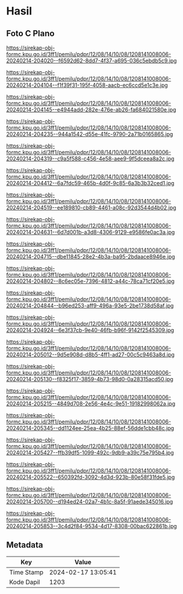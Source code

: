 # Hasil

## Foto C Plano

https://sirekap-obj-formc.kpu.go.id/3ff1/pemilu/pdpr/12/08/14/10/08/1208141008006-20240214-204020--f6592d62-8dd7-4f37-a695-036c5ebdb5c9.jpg

https://sirekap-obj-formc.kpu.go.id/3ff1/pemilu/pdpr/12/08/14/10/08/1208141008006-20240214-204104--f1f39f31-195f-4058-aacb-ec6ccd5e1c3e.jpg

https://sirekap-obj-formc.kpu.go.id/3ff1/pemilu/pdpr/12/08/14/10/08/1208141008006-20240214-204145--e4944add-282e-476e-ab26-fa684021580e.jpg

https://sirekap-obj-formc.kpu.go.id/3ff1/pemilu/pdpr/12/08/14/10/08/1208141008006-20240214-204235--944a1542-d55e-41fc-9790-2a71b0165865.jpg

https://sirekap-obj-formc.kpu.go.id/3ff1/pemilu/pdpr/12/08/14/10/08/1208141008006-20240214-204319--c9a5f588-c456-4e58-aee9-9f5dceea8a2c.jpg

https://sirekap-obj-formc.kpu.go.id/3ff1/pemilu/pdpr/12/08/14/10/08/1208141008006-20240214-204412--6a7fdc59-465b-4d0f-9c85-6a3b3b32ced1.jpg

https://sirekap-obj-formc.kpu.go.id/3ff1/pemilu/pdpr/12/08/14/10/08/1208141008006-20240214-204519--ee189810-cb89-4461-a08c-92d3544d4b02.jpg

https://sirekap-obj-formc.kpu.go.id/3ff1/pemilu/pdpr/12/08/14/10/08/1208141008006-20240214-204631--6d7d001b-a3d8-4306-9129-e9586fe0ac3a.jpg

https://sirekap-obj-formc.kpu.go.id/3ff1/pemilu/pdpr/12/08/14/10/08/1208141008006-20240214-204715--dbe11845-28e2-4b3a-ba95-2bdaace8946e.jpg

https://sirekap-obj-formc.kpu.go.id/3ff1/pemilu/pdpr/12/08/14/10/08/1208141008006-20240214-204802--8c6ec05e-7396-4812-a44c-78ca71cf20e5.jpg

https://sirekap-obj-formc.kpu.go.id/3ff1/pemilu/pdpr/12/08/14/10/08/1208141008006-20240214-204844--b96ed253-aff9-496a-93e5-2be1738d58af.jpg

https://sirekap-obj-formc.kpu.go.id/3ff1/pemilu/pdpr/12/08/14/10/08/1208141008006-20240214-204924--6e3f37cb-9e40-46fb-b96f-9142f2545309.jpg

https://sirekap-obj-formc.kpu.go.id/3ff1/pemilu/pdpr/12/08/14/10/08/1208141008006-20240214-205012--9d5e908d-d8b5-4ff1-ad27-00c5c9463a8d.jpg

https://sirekap-obj-formc.kpu.go.id/3ff1/pemilu/pdpr/12/08/14/10/08/1208141008006-20240214-205130--f8325f17-3859-4b73-98d0-0a28315acd50.jpg

https://sirekap-obj-formc.kpu.go.id/3ff1/pemilu/pdpr/12/08/14/10/08/1208141008006-20240214-205215--4849d708-2e56-4e4c-9e51-19182998062a.jpg

https://sirekap-obj-formc.kpu.go.id/3ff1/pemilu/pdpr/12/08/14/10/08/1208141008006-20240214-205345--dd1124ee-25ea-4b25-88ef-56dde1cbb48c.jpg

https://sirekap-obj-formc.kpu.go.id/3ff1/pemilu/pdpr/12/08/14/10/08/1208141008006-20240214-205427--ffb39df5-1099-492c-9db9-a39c75e795b4.jpg

https://sirekap-obj-formc.kpu.go.id/3ff1/pemilu/pdpr/12/08/14/10/08/1208141008006-20240214-205522--650392fd-3092-4d3d-923b-80e58f31fde5.jpg

https://sirekap-obj-formc.kpu.go.id/3ff1/pemilu/pdpr/12/08/14/10/08/1208141008006-20240214-205700--d194ed24-02a7-4b1c-8a5f-91aede345016.jpg

https://sirekap-obj-formc.kpu.go.id/3ff1/pemilu/pdpr/12/08/14/10/08/1208141008006-20240214-205853--3c4d2f84-9534-4d17-8308-00bac622861b.jpg


## Metadata

| Key        | Value               |
| ---------- | ------------------- |
| Time Stamp | 2024-02-17 13:05:41 |
| Kode Dapil | 1203                |



